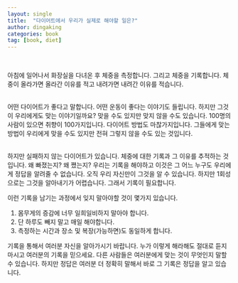 ```yaml
---
layout: single
title:  "다이어트에서 우리가 실제로 해야할 일은?"
author: dingaking
categories: book
tag: [book, diet]
---
```


<br />

아침에 일어나서 화장실을 다녀온 후 체중을 측정합니다. 그리고 체중을 기록합니다. 체중이 올라가면 올라간 이유를 적고 내려가면 내려간 이유를 적습니다.
<br />
<br />

어떤 다이어트가 좋다고 말합니다. 어떤 운동이 좋다는 이야기도 들립니다. 하지만 그것이 우리에게도 맞는 이야기일까요? 맞을 수도 있지만 맞지 않을 수도 있습니다. 100명의 사람이 있으면 취향이 100가지입니다. 다이어트 방법도 마찮가지입니다. 그들에게 맞는 방법이 우리에게 맞을 수도 있지만 전혀 그렇지 않을 수도 있는 것입니다.
<br />
<br />

하지만 실패하지 않는 다이어트가 있습니다. 체중에 대한 기록과 그 이유를 추적하는 것입니다. 왜 빠졌는지? 왜 쪘는지? 우리는 기록을 해야하고 이것은 그 어느 누구도 우리에게 정답을 알려줄 수 없습니다. 오직 우리 자신만이 그것을 알 수 있습니다. 하지만 1회성으로는 그것을 알아내기가 어렵습니다. 그래서 기록이 필요합니다.


이런 기록을 남기는 과정에서 잊지 말아야할 것이 몇가지 있습니다.

1. 몸무게의 증감에 너무 일희일비하지 말아야 합니다.
2. 단 하루도 빼지 말고 매일 해야합니다.
3. 측정하는 시간과 장소 및 복장(가능하면)도 동일하게 합니다.

기록을 통해서 여러분 자신을 알아가시기 바랍니다. 누가 이렇게 해라해도 절대로 듣지 마시고 여러분의 기록을 믿으세요. 다른 사람들은 여러분에게 맞는 것이 무엇인지 말할 수 있습니다. 하지만 정답은 여러분 더 정확히 말해서 바로 그 기록은 정답을 알고 있습니다.

